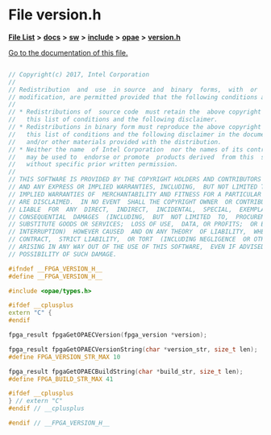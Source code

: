 
# File version.h

[**File List**](files.md) **>** [**docs**](dir_49e56c817e5e54854c35e136979f97ca.md) **>** [**sw**](dir_55721a669a8e0900d975c02921addb49.md) **>** [**include**](dir_97b4588afba69bf89bbe554642ac6431.md) **>** [**opae**](dir_ade97cd9199f278c0723672dd8647ba4.md) **>** [**version.h**](version_8h.md)

[Go to the documentation of this file.](version_8h.md) 

```C++

// Copyright(c) 2017, Intel Corporation
//
// Redistribution  and  use  in source  and  binary  forms,  with  or  without
// modification, are permitted provided that the following conditions are met:
//
// * Redistributions of  source code  must retain the  above copyright notice,
//   this list of conditions and the following disclaimer.
// * Redistributions in binary form must reproduce the above copyright notice,
//   this list of conditions and the following disclaimer in the documentation
//   and/or other materials provided with the distribution.
// * Neither the name  of Intel Corporation  nor the names of its contributors
//   may be used to  endorse or promote  products derived  from this  software
//   without specific prior written permission.
//
// THIS SOFTWARE IS PROVIDED BY THE COPYRIGHT HOLDERS AND CONTRIBUTORS "AS IS"
// AND ANY EXPRESS OR IMPLIED WARRANTIES, INCLUDING,  BUT NOT LIMITED TO,  THE
// IMPLIED WARRANTIES OF  MERCHANTABILITY AND FITNESS FOR A PARTICULAR PURPOSE
// ARE DISCLAIMED.  IN NO EVENT  SHALL THE COPYRIGHT OWNER  OR CONTRIBUTORS BE
// LIABLE  FOR  ANY  DIRECT,  INDIRECT,  INCIDENTAL,  SPECIAL,  EXEMPLARY,  OR
// CONSEQUENTIAL  DAMAGES  (INCLUDING,  BUT  NOT LIMITED  TO,  PROCUREMENT  OF
// SUBSTITUTE GOODS OR SERVICES;  LOSS OF USE,  DATA, OR PROFITS;  OR BUSINESS
// INTERRUPTION)  HOWEVER CAUSED  AND ON ANY THEORY  OF LIABILITY,  WHETHER IN
// CONTRACT,  STRICT LIABILITY,  OR TORT  (INCLUDING NEGLIGENCE  OR OTHERWISE)
// ARISING IN ANY WAY OUT OF THE USE OF THIS SOFTWARE,  EVEN IF ADVISED OF THE
// POSSIBILITY OF SUCH DAMAGE.

#ifndef __FPGA_VERSION_H__
#define __FPGA_VERSION_H__

#include <opae/types.h>

#ifdef __cplusplus
extern "C" {
#endif

fpga_result fpgaGetOPAECVersion(fpga_version *version);

fpga_result fpgaGetOPAECVersionString(char *version_str, size_t len);
#define FPGA_VERSION_STR_MAX 10

fpga_result fpgaGetOPAECBuildString(char *build_str, size_t len);
#define FPGA_BUILD_STR_MAX 41

#ifdef __cplusplus
} // extern "C"
#endif // __cplusplus

#endif // __FPGA_VERSION_H__

```